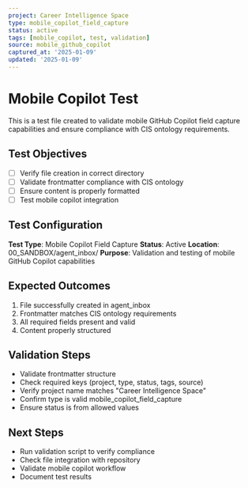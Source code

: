 ```yaml
---
project: Career Intelligence Space
type: mobile_copilot_field_capture
status: active
tags: [mobile_copilot, test, validation]
source: mobile_github_copilot
captured_at: '2025-01-09'
updated: '2025-01-09'
---
```


# Mobile Copilot Test

This is a test file created to validate mobile GitHub Copilot field capture capabilities and ensure compliance with CIS ontology requirements.

## Test Objectives

- [ ] Verify file creation in correct directory
- [ ] Validate frontmatter compliance with CIS ontology
- [ ] Ensure content is properly formatted
- [ ] Test mobile copilot integration

## Test Configuration

**Test Type**: Mobile Copilot Field Capture
**Status**: Active
**Location**: 00_SANDBOX/agent_inbox/
**Purpose**: Validation and testing of mobile GitHub Copilot capabilities

## Expected Outcomes

1. File successfully created in agent_inbox
2. Frontmatter matches CIS ontology requirements
3. All required fields present and valid
4. Content properly structured

## Validation Steps

- Validate frontmatter structure
- Check required keys (project, type, status, tags, source)
- Verify project name matches "Career Intelligence Space"
- Confirm type is valid mobile_copilot_field_capture
- Ensure status is from allowed values

## Next Steps

- Run validation script to verify compliance
- Check file integration with repository
- Validate mobile copilot workflow
- Document test results
